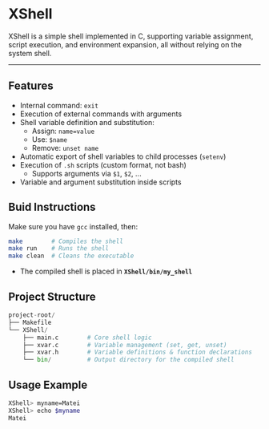 # XShell

XShell is a simple shell implemented in C, supporting variable assignment, script execution, and environment expansion, all without relying on the system shell.

----------

## Features

- Internal command: `exit`
- Execution of external commands with arguments
- Shell variable definition and substitution:
  - Assign: `name=value`
  - Use: `$name`
  - Remove: `unset name`
- Automatic export of shell variables to child processes (`setenv`)
- Execution of `.sh` scripts (custom format, not bash)
  - Supports arguments via `$1`, `$2`, ...
- Variable and argument substitution inside scripts

## Buid Instructions

Make sure you have `gcc` installed, then:

```bash
make        # Compiles the shell
make run    # Runs the shell
make clean  # Cleans the executable
```

- The compiled shell is placed in **`XShell/bin/my_shell`**

## Project Structure

```python
project-root/
├── Makefile
└── XShell/
    ├── main.c        # Core shell logic
    ├── xvar.c        # Variable management (set, get, unset)
    ├── xvar.h        # Variable definitions & function declarations
    └── bin/          # Output directory for the compiled shell
``` 

## Usage Example

```sh
XShell> myname=Matei
XShell> echo $myname
Matei
```
